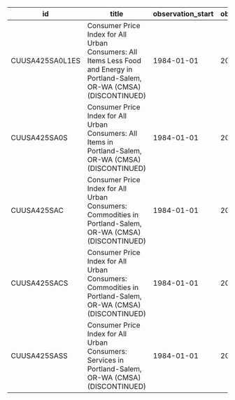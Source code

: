 | id              | title                                                                                                                       | observation_start   | observation_end   |
|-----------------|-----------------------------------------------------------------------------------------------------------------------------|---------------------|-------------------|
| CUUSA425SA0L1ES | Consumer Price Index for All Urban Consumers: All Items Less Food and Energy in Portland-Salem, OR-WA (CMSA) (DISCONTINUED) | 1984-01-01          | 2017-07-01        |
| CUUSA425SA0S    | Consumer Price Index for All Urban Consumers: All Items in Portland-Salem, OR-WA (CMSA) (DISCONTINUED)                      | 1984-01-01          | 2017-07-01        |
| CUUSA425SAC     | Consumer Price Index for All Urban Consumers: Commodities in Portland-Salem, OR-WA (CMSA) (DISCONTINUED)                    | 1984-01-01          | 2017-01-01        |
| CUUSA425SACS    | Consumer Price Index for All Urban Consumers: Commodities in Portland-Salem, OR-WA (CMSA) (DISCONTINUED)                    | 1984-01-01          | 2017-07-01        |
| CUUSA425SASS    | Consumer Price Index for All Urban Consumers: Services in Portland-Salem, OR-WA (CMSA) (DISCONTINUED)                       | 1984-01-01          | 2017-07-01        |